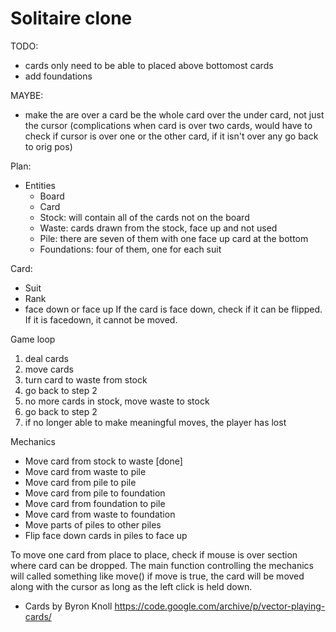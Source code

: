 # Solitaire clone

TODO:
- cards only need to be able to placed above bottomost cards
- add foundations

MAYBE:
- make the are over a card be the whole card over the under card, not just the cursor (complications when card is over two cards, would have to check if cursor is over one or the other card, if it isn't over any go back to orig pos)

Plan:
- Entities
    - Board
    - Card
    - Stock: will contain all of the cards not on the board
    - Waste: cards drawn from the stock, face up and not used
    - Pile: there are seven of them with one face up card at the bottom
    - Foundations: four of them, one for each suit

Card:
- Suit
- Rank
- face down or face up
If the card is face down, check if it can be flipped.
If it is facedown, it cannot be moved.

Game loop
1. deal cards
2. move cards
3. turn card to waste from stock
4. go back to step 2
5. no more cards in stock, move waste to stock
6. go back to step 2
7. if no longer able to make meaningful moves, the player has lost

Mechanics
- Move card from stock to waste [done]
- Move card from waste to pile
- Move card from pile to pile
- Move card from pile to foundation
- Move card from foundation to pile
- Move card from waste to foundation
- Move parts of piles to other piles
- Flip face down cards in piles to face up

To move one card from place to place, check if mouse is over section where card can be dropped.
The main function controlling the mechanics will called something like move() if move is true,
the card will be moved along with the cursor as long as the left click is held down.

- Cards by Byron Knoll https://code.google.com/archive/p/vector-playing-cards/ 
